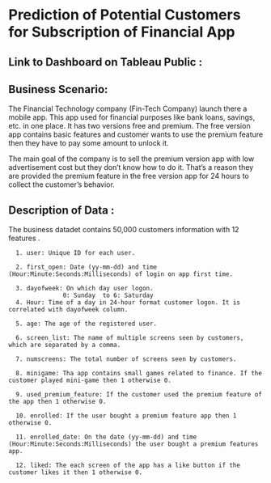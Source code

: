 # Prediction of Potential Customers for Subscription of Financial App
## Link to Dashboard on Tableau Public :
      

## Business Scenario: 
  The Financial Technology company (Fin-Tech Company) launch there a mobile app. This app used for financial purposes like bank loans, savings, etc. in one place. It has two versions free and premium. The free version app contains basic features and customer wants to use the premium feature then they have to pay some amount to unlock it.
  
  The main goal of the company is to sell the premium version app with low advertisement cost but they don’t know how to do it. That’s a reason they are provided the premium feature in the free version app for 24 hours to collect the customer’s behavior.
  
## Description of Data : 
  The business datadet contains 50,000 customers information with 12 features .
      
      1. user: Unique ID for each user.

      2. first_open: Date (yy-mm-dd) and time (Hour:Minute:Seconds:Milliseconds) of login on app first time.
      
      3. dayofweek: On which day user logon.
                   0: Sunday  to 6: Saturday
      4. Hour: Time of a day in 24-hour format customer logon. It is correlated with dayofweek column.
      
      5. age: The age of the registered user.

      6. screen_list: The name of multiple screens seen by customers, which are separated by a comma.

      7. numscreens: The total number of screens seen by customers.

      8. minigame: Tha app contains small games related to finance. If the customer played mini-game then 1 otherwise 0.

      9. used_premium_feature: If the customer used the premium feature of the app then 1 otherwise 0.

      10. enrolled: If the user bought a premium feature app then 1 otherwise 0.

      11. enrolled_date: On the date (yy-mm-dd) and time (Hour:Minute:Seconds:Milliseconds) the user bought a premium features app.

      12. liked: The each screen of the app has a like button if the customer likes it then 1 otherwise 0.
